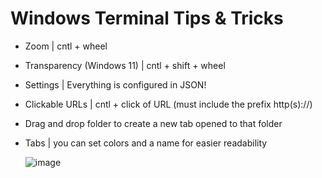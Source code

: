 # Windows Terminal Tips & Tricks
* Zoom | cntl + wheel
* Transparency (Windows 11) | cntl + shift + wheel
* Settings | Everything is configured in JSON!
* Clickable URLs | cntl + click of URL (must include the prefix http(s)://)
* Drag and drop folder to create a new tab opened to that folder
* Tabs | you can set colors and a name for easier readability

  ![image](https://github.com/davidclin/windows-terminal-tips-and-tricks/assets/6853545/ca9dc81e-1d8f-47be-880c-133b8b34f4ed)
